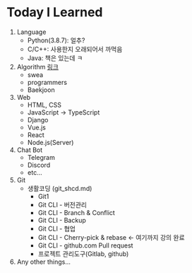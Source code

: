 # Today I Learned 

1. Language
   - Python(3.8.7): 얼추?
   - C/C++: 사용한지 오래되어서 까먹음
   - Java: 책은 있는데 ㅋ
2. Algorithm [링크](https://github.com/dongjuk157/Coding_test)
   - swea
   - programmers
   - Baekjoon
3. Web
   - HTML, CSS
   - JavaScript -> TypeScript
   - Django
   - Vue.js
   - React
   - Node.js(Server)
4. Chat Bot
   - Telegram
   - Discord
   - etc...
5. Git
   - 생활코딩 (git_shcd.md)
     - Git1
     - Git CLI - 버전관리
     - Git CLI - Branch & Conflict
     - Git CLI - Backup
     - Git CLI - 협업
     - Git CLI - Cherry-pick & rebase  <- 여기까지 강의 완료
     - Git CLI - github.com Pull request
     - 프로젝트 관리도구(Gitlab, github)
6. Any other things...

